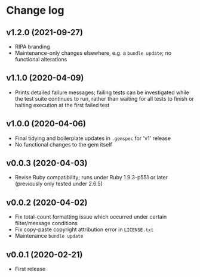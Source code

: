 # Change log

## v1.2.0 (2021-09-27)

- RIPA branding
- Maintenance-only changes elsewhere, e.g. a `bundle update`; no functional alterations

## v1.1.0 (2020-04-09)

- Prints detailed failure messages; failing tests can be investigated while the test suite continues to run, rather than waiting for all tests to finish or halting execution at the first failed test

## v1.0.0 (2020-04-06)

- Final tidying and boilerplate updates in `.gemspec` for 'v1' release
- No functional changes to the gem itself

## v0.0.3 (2020-04-03)

- Revise Ruby compatibility; runs under Ruby 1.9.3-p551 or later (previously only tested under 2.6.5)

## v0.0.2 (2020-04-02)

- Fix total-count formatting issue which occurred under certain filter/message conditions
- Fix copy-paste copyright attribution error in `LICENSE.txt`
- Maintenance `bundle update`

## v0.0.1 (2020-02-21)

- First release
